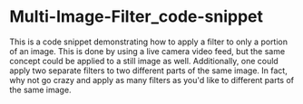 Multi-Image-Filter_code-snippet
=================

This is a code snippet demonstrating how to apply a filter to only a portion of an image. This is done by using a live camera video feed, but the same concept could be applied to a still image as well. Additionally, one could apply two separate filters to two different parts of the same image. In fact, why not go crazy and apply as many filters as you'd like to different parts of the same image.
